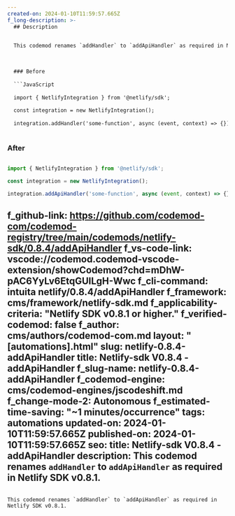 ```yaml
---
created-on: 2024-01-10T11:59:57.665Z
f_long-description: >-
  ## Description
  

  This codemod renames `addHandler` to `addApiHandler` as required in Netlify SDK v0.8.1.
  

  
  ### Before
  
  ```JavaScript
  
  import { NetlifyIntegration } from '@netlify/sdk';
  
  const integration = new NetlifyIntegration();
  
  integration.addHandler('some-function', async (event, context) => {});
  
  ```
  
  ### After
  
  ```JavaScript
  
  import { NetlifyIntegration } from '@netlify/sdk';
  
  const integration = new NetlifyIntegration();
  
  integration.addApiHandler('some-function', async (event, context) => {});
  
  ```
f_github-link: https://github.com/codemod-com/codemod-registry/tree/main/codemods/netlify-sdk/0.8.4/addApiHandler
f_vs-code-link: vscode://codemod.codemod-vscode-extension/showCodemod?chd=mDhW-pAC6YyLv6EtqGUILgH-Wwc
f_cli-command: intuita netlify/0.8.4/addApiHandler
f_framework: cms/framework/netlify-sdk.md
f_applicability-criteria: "Netlify SDK v0.8.1 or higher."
f_verified-codemod: false
f_author: cms/authors/codemod-com.md
layout: "[automations].html"
slug: netlify-0.8.4-addApiHandler
title: Netlify-sdk V0.8.4 - addApiHandler
f_slug-name: netlify-0.8.4-addApiHandler
f_codemod-engine: cms/codemod-engines/jscodeshift.md
f_change-mode-2: Autonomous
f_estimated-time-saving: "~1 minutes/occurrence"
tags: automations
updated-on: 2024-01-10T11:59:57.665Z
published-on: 2024-01-10T11:59:57.665Z
seo:
  title: Netlify-sdk V0.8.4 - addApiHandler
  description: This codemod renames `addHandler` to `addApiHandler` as required in Netlify SDK v0.8.1.
---
```

This codemod renames `addHandler` to `addApiHandler` as required in Netlify SDK v0.8.1.
